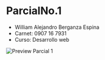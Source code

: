# ParcialNo.1
- William Alejandro Berganza Espina
- Carnet: 0907 16 7931
- Curso: Desarrollo web

![Preview Parcial 1](https://user-images.githubusercontent.com/60772764/183261430-9ff5abb2-0b03-4f5d-99f8-322d8a0ab34b.png)

